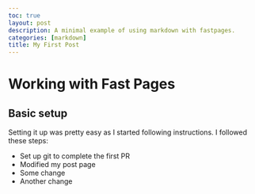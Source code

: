 ```yaml
---
toc: true
layout: post
description: A minimal example of using markdown with fastpages.
categories: [markdown]
title: My First Post
---
```

# Working with Fast Pages

## Basic setup

Setting it up was pretty easy as I started following instructions. I followed these steps:

- Set up git to complete the first PR
- Modified my post page
- Some change
- Another change



[^1]: And this is my footnote.
